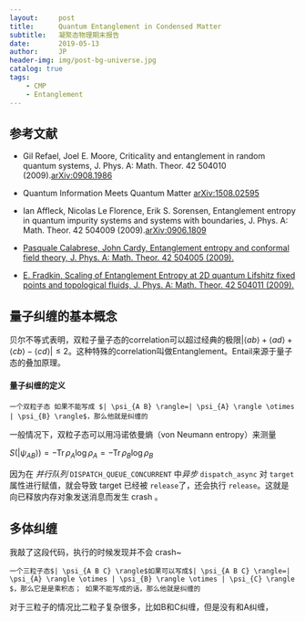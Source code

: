 ```yaml
---
layout:     post
title:      Quantum Entanglement in Condensed Matter
subtitle:   凝聚态物理期末报告
date:       2019-05-13
author:     JP
header-img: img/post-bg-universe.jpg
catalog: true
tags:
    - CMP
    - Entanglement
---
```



<head>
    <script src="https://cdn.mathjax.org/mathjax/latest/MathJax.js?config=TeX-AMS-MML_HTMLorMML" type="text/javascript"></script>
    <script type="text/x-mathjax-config">
        MathJax.Hub.Config({
            tex2jax: {
            skipTags: ['script', 'noscript', 'style', 'textarea', 'pre'],
            inlineMath: [['$','$']]
            }
        });
    </script>
</head>


## 参考文献

- Gil Refael, Joel E. Moore, Criticality and entanglement in random quantum
systems, J. Phys. A: Math. Theor. 42 504010 (2009).[arXiv:0908.1986](https://arxiv.org/abs/0908.1986) 

- Quantum Information Meets Quantum Matter [arXiv:1508.02595](https://arxiv.org/abs/1508.02595) 

- Ian Affleck, Nicolas Le Florence, Erik S. Sorensen, Entanglement entropy in quantum impurity systems and systems with boundaries, J. Phys. A: Math. Theor. 42 504009 (2009).[arXiv:0906.1809](https://arxiv.org/abs/0906.1809) 

- [Pasquale Calabrese, John Cardy, Entanglement entropy and conformal field theory, J. Phys. A: Math. Theor. 42 504005 (2009).
](https://arxiv.org/abs/0905.4013) 

- [E. Fradkin, Scaling of Entanglement Entropy at 2D quantum Lifshitz fixed
points and topological fluids, J. Phys. A: Math. Theor. 42 504011 (2009).](https://arxiv.org/abs/0906.1569) 


## 量子纠缠的基本概念


贝尔不等式表明，双粒子量子态的correlation可以超过经典的极限$|\langle a b\rangle+\langle a d\rangle+\langle c b\rangle-\langle c d\rangle| \leq 2$。这种特殊的correlation叫做Entanglement。Entail来源于量子态的叠加原理。

#### 量子纠缠的定义

	一个双粒子态 如果不能写成 $| \psi_{A B} \rangle=| \psi_{A} \rangle \otimes | \psi_{B} \rangle$，那么他就是纠缠的 


一般情况下，双粒子态可以用冯诺依曼熵（von Neumann entropy）来测量

$S\left( | \psi_{A B}\right\rangle )=-\operatorname{Tr} \rho_{A} \log \rho_{A}=-\operatorname{Tr} \rho_{B} \log \rho_{B}$

因为在 *并行队列* `DISPATCH_QUEUE_CONCURRENT` 中*异步* `dispatch_async` 对 `target`属性进行赋值，就会导致 target 已经被 `release`了，还会执行 `release`。这就是向已释放内存对象发送消息而发生 crash 。


## 多体纠缠

我敲了这段代码，执行的时候发现并不会 crash~


	一个三粒子态$| \psi_{A B C} \rangle$如果可以写成$| \psi_{A B C} \rangle=| \psi_{A} \rangle \otimes | \psi_{B} \rangle \otimes | \psi_{C} \rangle $，那么它是是乘积态； 如果不能写成的话，那么他就是纠缠的 

对于三粒子的情况比二粒子复杂很多，比如B和C纠缠，但是没有和A纠缠，

